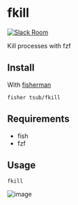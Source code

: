 # fkill

[![Slack Room][slack-badge]][slack-link]

Kill processes with fzf

## Install

With [fisherman]

```
fisher tsub/fkill
```

## Requirements

* fish
* fzf

## Usage

```fish
fkill
```

![image](https://gyazo.com/37ea42e77c2d01f1f812c53d6360b759.png)

[slack-link]: https://fisherman-wharf.herokuapp.com
[slack-badge]: https://fisherman-wharf.herokuapp.com/badge.svg
[fisherman]: https://github.com/fisherman/fisherman

